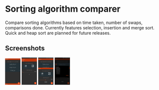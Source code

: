 # Sorting algorithm comparer
Compare sorting algorithms based on time taken, number of swaps, comparisons done. 
Currently features selection, insertion and merge sort. Quick and heap sort are planned for future releases.

## Screenshots
<img src="/screenshots/1.png" alt="screen_1" style="width: 50px;"/>
<img src="/screenshots/2.png" alt="screen_1" style="width: 50px;"/>
<img src="/screenshots/3.png" alt="screen_1" style="width: 50px;"/>
<img src="/screenshots/4.png" alt="screen_1" style="width: 50px;"/>
